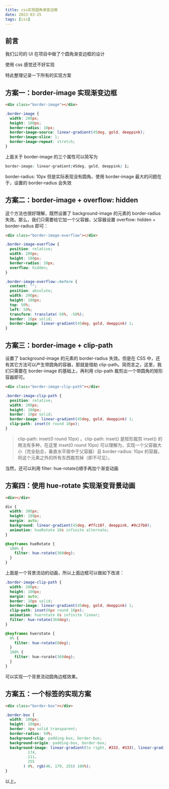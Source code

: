 ```yaml
---
title: css实现圆角渐变边框
date: 2023-03-25
tags: [css]
---
```


## 前言

我们公司的 UI 在项目中做了个圆角渐变边框的设计

使用 css 感觉还不好实现

特此整理记录一下所有的实现方案

<!-- more -->

## 方案一：border-image 实现渐变边框

```html
<div class="border-image"></div>
```

```css
.border-image {
  width: 200px;
  height: 100px;
  border-radius: 10px;
  border-image-source: linear-gradient(45deg, gold, deeppink);
  border-image-slice: 1;
  border-image-repeat: stretch;
}
```

上面关于 border-image 的三个属性可以简写为

```css
border-image: linear-gradient(45deg, gold, deeppink) 1;
```

border-radius: 10px 但是实际表现没有圆角。使用 border-image 最大的问题在于，设置的 border-radius 会失效

## 方案二：border-image + overflow: hidden

这个方法也很好理解，既然设置了 background-image 的元素的 border-radius 失效。那么，我们只需要给它加一个父容器，父容器设置 overflow: hidden + border-radius 即可：

```html
<div class="border-image-overflow"></div>
```

```css
.border-image-overflow {
  position: relative;
  width: 200px;
  height: 100px;
  border-radius: 10px;
  overflow: hidden;
}

.border-image-overflow::before {
  content: "";
  position: absolute;
  width: 200px;
  height: 100px;
  top: 50%;
  left: 50%;
  transform: translate(-50%, -50%);
  border: 10px solid;
  border-image: linear-gradient(45deg, gold, deeppink) 1;
}
```

## 方案三：border-image + clip-path

设置了 background-image 的元素的 border-radius 失效。但是在 CSS 中，还有其它方法可以产生带圆角的容器，那就是借助 clip-path。简而言之，这里，我们只需要在 border-image 的基础上，再利用 clip-path 裁剪出一个带圆角的矩形容器即可。

```html
<div class="border-image-clip-path"></div>
```

```css
.border-image-clip-path {
  position: relative;
  width: 200px;
  height: 100px;
  border: 10px solid;
  border-image: linear-gradient(45deg, gold, deeppink) 1;
  clip-path: inset(0 round 10px);
}
```

> clip-path: inset(0 round 10px) 。clip-path: inset() 是矩形裁剪 inset() 的用法有多种，在这里 inset(0 round 10px) 可以理解为，实现一个父容器大小（完全贴合，垂直水平居中于父容器）且 border-radius: 10px 的容器，将这个元素之外的所有东西裁剪掉（即不可见）。

当然，还可以利用 filter: hue-rotate()顺手再加个渐变动画

## 方案四：使用 hue-rotate 实现渐变背景动画

```html
<div></div>
```

```css
div {
  width: 300px;
  height: 180px;
  margin: auto;
  background: linear-gradient(45deg, #ffc107, deeppink, #9c27b0);
  animation: hueRotate 10s infinite alternate;
}

@keyframes hueRotate {
  100% {
    filter: hue-rotate(360deg);
  }
}
```

上面是一个背景流动的动画，所以上面边框可以做如下改进：

```css
.border-image-clip-path {
  width: 200px;
  height: 100px;
  margin: auto;
  border: 10px solid;
  border-image: linear-gradient(45deg, gold, deeppink) 1;
  clip-path: inset(0px round 10px);
  animation: huerotate 6s infinite linear;
  filter: hue-rotate(360deg);
}

@keyframes huerotate {
  0% {
    filter: hue-rotate(0deg);
  }
  100% {
    filter: hue-rorate(360deg);
  }
}
```

可以实现一个背景流动圆角边框效果。

## 方案五：一个标签的实现方案

```html
<div class="border-box"></div>
```

```css
.border-box {
  width: 100px;
  height: 100px;
  border: 4px solid transparent;
  border-radius: 50%;
  background-clip: padding-box, border-box;
  background-origin: padding-box, border-box;
  background-image: linear-gradient(to right, #333, #333), linear-gradient(0deg, rgb(
          174,
          111,
          255
        ) 0%, rgb(46, 179, 255) 100%);
}
```

以上。
